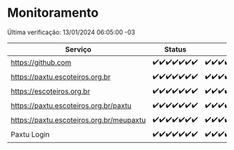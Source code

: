 # Monitoramento

Última verificação: 13/01/2024 06:05:00 -03

|Serviço|Status|Últimas 24h|
|---|---|---|
|https://github.com|<span title="2024-01-06: OK=24">✔️</span><span title="2024-01-07: OK=24">✔️</span><span title="2024-01-08: OK=24">✔️</span><span title="2024-01-09: OK=23">✔️</span><span title="2024-01-10: OK=24">✔️</span><span title="2024-01-11: OK=24">✔️</span><span title="2024-01-12: OK=9">✔️</span>|<span title="12/01/2024 06:06:00 -03 : 200">✔️</span><span title="12/01/2024 07:07:00 -03 : 200">✔️</span><span title="12/01/2024 08:04:00 -03 : 200">✔️</span><span title="12/01/2024 09:11:00 -03 : 200">✔️</span><span title="12/01/2024 10:09:00 -03 : 200">✔️</span><span title="12/01/2024 11:06:00 -03 : 200">✔️</span><span title="12/01/2024 12:03:00 -03 : 200">✔️</span><span title="12/01/2024 13:07:00 -03 : 200">✔️</span><span title="12/01/2024 14:04:00 -03 : 200">✔️</span><span title="12/01/2024 15:08:00 -03 : 200">✔️</span><span title="12/01/2024 16:03:00 -03 : 200">✔️</span><span title="12/01/2024 17:07:00 -03 : 200">✔️</span><span title="12/01/2024 18:03:00 -03 : 200">✔️</span><span title="12/01/2024 19:05:00 -03 : 200">✔️</span><span title="12/01/2024 20:03:00 -03 : 200">✔️</span><span title="12/01/2024 21:31:00 -03 : 200">✔️</span><span title="12/01/2024 22:45:00 -03 : 200">✔️</span><span title="12/01/2024 23:20:00 -03 : 200">✔️</span><span title="13/01/2024 00:06:00 -03 : 200">✔️</span><span title="13/01/2024 01:07:00 -03 : 200">✔️</span><span title="13/01/2024 02:05:00 -03 : 200">✔️</span><span title="13/01/2024 03:07:00 -03 : 200">✔️</span><span title="13/01/2024 04:04:00 -03 : 200">✔️</span><span title="13/01/2024 05:07:00 -03 : 200">✔️</span><span title="13/01/2024 06:05:00 -03 : 200">✔️</span>|
|https://paxtu.escoteiros.org.br|<span title="2024-01-06: OK=24">✔️</span><span title="2024-01-07: OK=24">✔️</span><span title="2024-01-08: OK=24">✔️</span><span title="2024-01-09: OK=23">✔️</span><span title="2024-01-10: OK=24">✔️</span><span title="2024-01-11: OK=24">✔️</span><span title="2024-01-12: OK=9">✔️</span>|<span title="12/01/2024 06:06:00 -03 : 200">✔️</span><span title="12/01/2024 07:07:00 -03 : 200">✔️</span><span title="12/01/2024 08:04:00 -03 : 200">✔️</span><span title="12/01/2024 09:11:00 -03 : 200">✔️</span><span title="12/01/2024 10:09:00 -03 : 200">✔️</span><span title="12/01/2024 11:06:00 -03 : 200">✔️</span><span title="12/01/2024 12:03:00 -03 : 200">✔️</span><span title="12/01/2024 13:07:00 -03 : 200">✔️</span><span title="12/01/2024 14:04:00 -03 : 200">✔️</span><span title="12/01/2024 15:08:00 -03 : 200">✔️</span><span title="12/01/2024 16:03:00 -03 : 200">✔️</span><span title="12/01/2024 17:07:00 -03 : 200">✔️</span><span title="12/01/2024 18:03:00 -03 : 200">✔️</span><span title="12/01/2024 19:05:00 -03 : 200">✔️</span><span title="12/01/2024 20:03:00 -03 : 200">✔️</span><span title="12/01/2024 21:31:00 -03 : 200">✔️</span><span title="12/01/2024 22:45:00 -03 : 200">✔️</span><span title="12/01/2024 23:20:00 -03 : 200">✔️</span><span title="13/01/2024 00:06:00 -03 : 200">✔️</span><span title="13/01/2024 01:07:00 -03 : 200">✔️</span><span title="13/01/2024 02:05:00 -03 : 200">✔️</span><span title="13/01/2024 03:07:00 -03 : 200">✔️</span><span title="13/01/2024 04:04:00 -03 : 200">✔️</span><span title="13/01/2024 05:07:00 -03 : 200">✔️</span><span title="13/01/2024 06:05:00 -03 : 200">✔️</span>|
|https://escoteiros.org.br|<span title="2024-01-06: OK=24">✔️</span><span title="2024-01-07: OK=24">✔️</span><span title="2024-01-08: OK=24">✔️</span><span title="2024-01-09: OK=23">✔️</span><span title="2024-01-10: OK=24">✔️</span><span title="2024-01-11: OK=24">✔️</span><span title="2024-01-12: OK=9">✔️</span>|<span title="12/01/2024 06:06:00 -03 : 200">✔️</span><span title="12/01/2024 07:07:00 -03 : 200">✔️</span><span title="12/01/2024 08:04:00 -03 : 200">✔️</span><span title="12/01/2024 09:11:00 -03 : 200">✔️</span><span title="12/01/2024 10:09:00 -03 : 200">✔️</span><span title="12/01/2024 11:06:00 -03 : 200">✔️</span><span title="12/01/2024 12:03:00 -03 : 200">✔️</span><span title="12/01/2024 13:07:00 -03 : 200">✔️</span><span title="12/01/2024 14:04:00 -03 : 200">✔️</span><span title="12/01/2024 15:08:00 -03 : 200">✔️</span><span title="12/01/2024 16:03:00 -03 : 200">✔️</span><span title="12/01/2024 17:07:00 -03 : 200">✔️</span><span title="12/01/2024 18:03:00 -03 : 200">✔️</span><span title="12/01/2024 19:05:00 -03 : 200">✔️</span><span title="12/01/2024 20:03:00 -03 : 200">✔️</span><span title="12/01/2024 21:31:00 -03 : 200">✔️</span><span title="12/01/2024 22:45:00 -03 : 200">✔️</span><span title="12/01/2024 23:20:00 -03 : 200">✔️</span><span title="13/01/2024 00:06:00 -03 : 200">✔️</span><span title="13/01/2024 01:07:00 -03 : 200">✔️</span><span title="13/01/2024 02:05:00 -03 : 200">✔️</span><span title="13/01/2024 03:07:00 -03 : 200">✔️</span><span title="13/01/2024 04:04:00 -03 : 200">✔️</span><span title="13/01/2024 05:07:00 -03 : 200">✔️</span><span title="13/01/2024 06:05:00 -03 : 200">✔️</span>|
|https://paxtu.escoteiros.org.br/paxtu|<span title="2024-01-06: OK=24">✔️</span><span title="2024-01-07: OK=24">✔️</span><span title="2024-01-08: OK=24">✔️</span><span title="2024-01-09: OK=23">✔️</span><span title="2024-01-10: OK=24">✔️</span><span title="2024-01-11: OK=24">✔️</span><span title="2024-01-12: OK=9">✔️</span>|<span title="12/01/2024 06:06:00 -03 : 200">✔️</span><span title="12/01/2024 07:07:00 -03 : 200">✔️</span><span title="12/01/2024 08:04:00 -03 : 200">✔️</span><span title="12/01/2024 09:11:00 -03 : 200">✔️</span><span title="12/01/2024 10:09:00 -03 : 200">✔️</span><span title="12/01/2024 11:06:00 -03 : 200">✔️</span><span title="12/01/2024 12:03:00 -03 : 200">✔️</span><span title="12/01/2024 13:07:00 -03 : 200">✔️</span><span title="12/01/2024 14:04:00 -03 : 200">✔️</span><span title="12/01/2024 15:08:00 -03 : 200">✔️</span><span title="12/01/2024 16:03:00 -03 : 200">✔️</span><span title="12/01/2024 17:07:00 -03 : 200">✔️</span><span title="12/01/2024 18:03:00 -03 : 200">✔️</span><span title="12/01/2024 19:05:00 -03 : 200">✔️</span><span title="12/01/2024 20:03:00 -03 : 200">✔️</span><span title="12/01/2024 21:31:00 -03 : 200">✔️</span><span title="12/01/2024 22:45:00 -03 : 200">✔️</span><span title="12/01/2024 23:20:00 -03 : 200">✔️</span><span title="13/01/2024 00:06:00 -03 : 200">✔️</span><span title="13/01/2024 01:07:00 -03 : 200">✔️</span><span title="13/01/2024 02:05:00 -03 : 200">✔️</span><span title="13/01/2024 03:07:00 -03 : 200">✔️</span><span title="13/01/2024 04:04:00 -03 : 200">✔️</span><span title="13/01/2024 05:07:00 -03 : 200">✔️</span><span title="13/01/2024 06:05:00 -03 : 200">✔️</span>|
|https://paxtu.escoteiros.org.br/meupaxtu|<span title="2024-01-06: OK=24">✔️</span><span title="2024-01-07: OK=24">✔️</span><span title="2024-01-08: OK=24">✔️</span><span title="2024-01-09: OK=23">✔️</span><span title="2024-01-10: OK=24">✔️</span><span title="2024-01-11: OK=24">✔️</span><span title="2024-01-12: OK=9">✔️</span>|<span title="12/01/2024 06:06:00 -03 : 200">✔️</span><span title="12/01/2024 07:07:00 -03 : 200">✔️</span><span title="12/01/2024 08:04:00 -03 : 200">✔️</span><span title="12/01/2024 09:11:00 -03 : 200">✔️</span><span title="12/01/2024 10:09:00 -03 : 200">✔️</span><span title="12/01/2024 11:06:00 -03 : 200">✔️</span><span title="12/01/2024 12:03:00 -03 : 200">✔️</span><span title="12/01/2024 13:07:00 -03 : 200">✔️</span><span title="12/01/2024 14:04:00 -03 : 200">✔️</span><span title="12/01/2024 15:08:00 -03 : 200">✔️</span><span title="12/01/2024 16:03:00 -03 : 200">✔️</span><span title="12/01/2024 17:07:00 -03 : 200">✔️</span><span title="12/01/2024 18:03:00 -03 : 200">✔️</span><span title="12/01/2024 19:05:00 -03 : 200">✔️</span><span title="12/01/2024 20:03:00 -03 : 200">✔️</span><span title="12/01/2024 21:31:00 -03 : 200">✔️</span><span title="12/01/2024 22:45:00 -03 : 200">✔️</span><span title="12/01/2024 23:20:00 -03 : 200">✔️</span><span title="13/01/2024 00:06:00 -03 : 200">✔️</span><span title="13/01/2024 01:07:00 -03 : 200">✔️</span><span title="13/01/2024 02:05:00 -03 : 200">✔️</span><span title="13/01/2024 03:07:00 -03 : 200">✔️</span><span title="13/01/2024 04:04:00 -03 : 200">✔️</span><span title="13/01/2024 05:07:00 -03 : 200">✔️</span><span title="13/01/2024 06:05:00 -03 : 200">✔️</span>|
|Paxtu Login|<span title="2024-01-06: OK=24">✔️</span><span title="2024-01-07: OK=24">✔️</span><span title="2024-01-08: OK=24">✔️</span><span title="2024-01-09: OK=23">✔️</span><span title="2024-01-10: OK=24">✔️</span><span title="2024-01-11: OK=24">✔️</span><span title="2024-01-12: OK=9">✔️</span>|<span title="12/01/2024 06:06:00 -03 : 200">✔️</span><span title="12/01/2024 07:07:00 -03 : 200">✔️</span><span title="12/01/2024 08:04:00 -03 : 200">✔️</span><span title="12/01/2024 09:11:00 -03 : 200">✔️</span><span title="12/01/2024 10:09:00 -03 : 200">✔️</span><span title="12/01/2024 11:06:00 -03 : 200">✔️</span><span title="12/01/2024 12:03:00 -03 : 200">✔️</span><span title="12/01/2024 13:07:00 -03 : 200">✔️</span><span title="12/01/2024 14:04:00 -03 : 200">✔️</span><span title="12/01/2024 15:08:00 -03 : 200">✔️</span><span title="12/01/2024 16:03:00 -03 : 200">✔️</span><span title="12/01/2024 17:07:00 -03 : 200">✔️</span><span title="12/01/2024 18:03:00 -03 : 200">✔️</span><span title="12/01/2024 19:05:00 -03 : 200">✔️</span><span title="12/01/2024 20:03:00 -03 : 200">✔️</span><span title="12/01/2024 21:31:00 -03 : 200">✔️</span><span title="12/01/2024 22:45:00 -03 : 200">✔️</span><span title="12/01/2024 23:20:00 -03 : 200">✔️</span><span title="13/01/2024 00:06:00 -03 : 200">✔️</span><span title="13/01/2024 01:07:00 -03 : 200">✔️</span><span title="13/01/2024 02:05:00 -03 : 200">✔️</span><span title="13/01/2024 03:07:00 -03 : 200">✔️</span><span title="13/01/2024 04:04:00 -03 : 200">✔️</span><span title="13/01/2024 05:07:00 -03 : 200">✔️</span><span title="13/01/2024 06:05:00 -03 : 200">✔️</span>|
